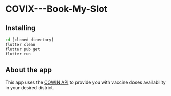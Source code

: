 # COVIX---Book-My-Slot

## Installing 

```sh
cd [cloned directory]
flutter clean
flutter pub get
flutter run
```


## About the app 

This app uses the [COWIN API](https://apisetu.gov.in/public/marketplace/api/cowin) to provide you with vaccine doses availability in your desired district.


